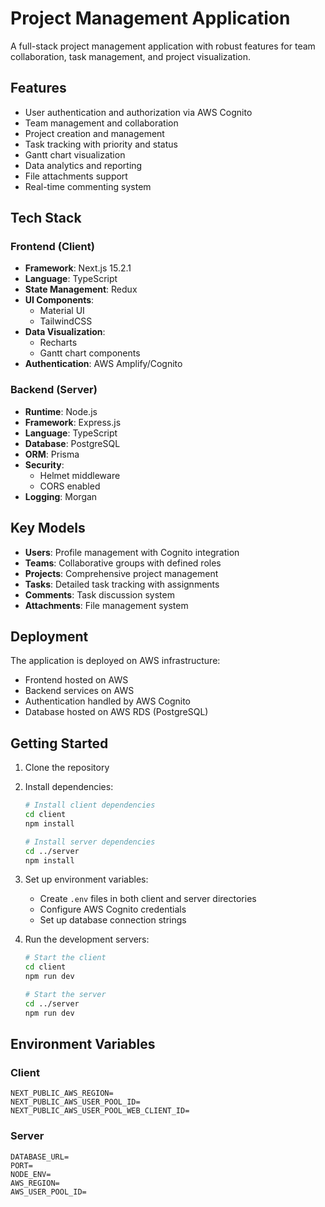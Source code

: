 # Project Management Application

A full-stack project management application with robust features for team collaboration, task management, and project visualization.

## Features

- User authentication and authorization via AWS Cognito
- Team management and collaboration
- Project creation and management
- Task tracking with priority and status
- Gantt chart visualization
- Data analytics and reporting
- File attachments support
- Real-time commenting system

## Tech Stack

### Frontend (Client)
- **Framework**: Next.js 15.2.1
- **Language**: TypeScript
- **State Management**: Redux
- **UI Components**: 
  - Material UI
  - TailwindCSS
- **Data Visualization**: 
  - Recharts
  - Gantt chart components
- **Authentication**: AWS Amplify/Cognito

### Backend (Server)
- **Runtime**: Node.js
- **Framework**: Express.js
- **Language**: TypeScript
- **Database**: PostgreSQL
- **ORM**: Prisma
- **Security**: 
  - Helmet middleware
  - CORS enabled
- **Logging**: Morgan

## Key Models

- **Users**: Profile management with Cognito integration
- **Teams**: Collaborative groups with defined roles
- **Projects**: Comprehensive project management
- **Tasks**: Detailed task tracking with assignments
- **Comments**: Task discussion system
- **Attachments**: File management system

## Deployment

The application is deployed on AWS infrastructure:
- Frontend hosted on AWS
- Backend services on AWS
- Authentication handled by AWS Cognito
- Database hosted on AWS RDS (PostgreSQL)

## Getting Started

1. Clone the repository
2. Install dependencies:
   ```bash
   # Install client dependencies
   cd client
   npm install

   # Install server dependencies
   cd ../server
   npm install
   ```

3. Set up environment variables:
   - Create `.env` files in both client and server directories
   - Configure AWS Cognito credentials
   - Set up database connection strings

4. Run the development servers:
   ```bash
   # Start the client
   cd client
   npm run dev

   # Start the server
   cd ../server
   npm run dev
   ```

## Environment Variables

### Client
```
NEXT_PUBLIC_AWS_REGION=
NEXT_PUBLIC_AWS_USER_POOL_ID=
NEXT_PUBLIC_AWS_USER_POOL_WEB_CLIENT_ID=
```

### Server
```
DATABASE_URL=
PORT=
NODE_ENV=
AWS_REGION=
AWS_USER_POOL_ID=
```

